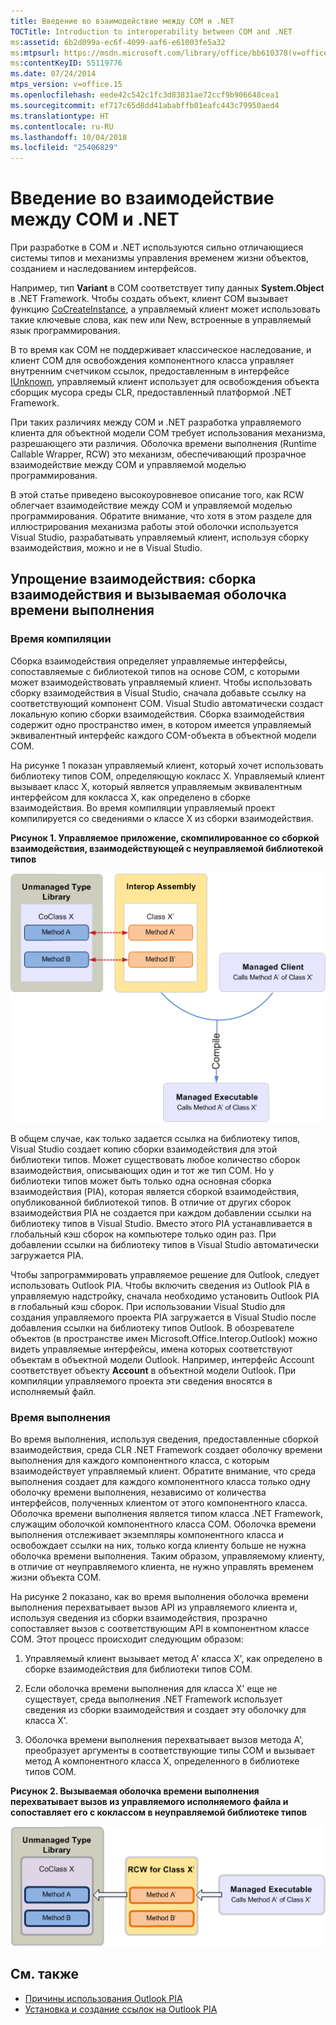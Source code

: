 ```yaml
---
title: Введение во взаимодействие между COM и .NET
TOCTitle: Introduction to interoperability between COM and .NET
ms:assetid: 6b2d099a-ec6f-4099-aaf6-e61003fe5a32
ms:mtpsurl: https://msdn.microsoft.com/library/office/bb610378(v=office.15)
ms:contentKeyID: 55119776
ms.date: 07/24/2014
mtps_version: v=office.15
ms.openlocfilehash: eede42c542c1fc3d83831ae72ccf9b906648cea1
ms.sourcegitcommit: ef717c65d8dd41ababffb01eafc443c79950aed4
ms.translationtype: HT
ms.contentlocale: ru-RU
ms.lasthandoff: 10/04/2018
ms.locfileid: "25406829"
---
```

# <a name="introduction-to-interoperability-between-com-and-net"></a>Введение во взаимодействие между COM и .NET

При разработке в COM и .NET используются сильно отличающиеся системы типов и механизмы управления временем жизни объектов, созданием и наследованием интерфейсов. 

Например, тип **Variant** в COM соответствует типу данных **System.Object** в .NET Framework. Чтобы создать объект, клиент COM вызывает функцию [CoCreateInstance](https://docs.microsoft.com/windows/desktop/api/combaseapi/nf-combaseapi-cocreateinstance), а управляемый клиент может использовать такие ключевые слова, как new или New, встроенные в управляемый язык программирования. 

В то время как COM не поддерживает классическое наследование, и клиент COM для освобождения компонентного класса управляет внутренним счетчиком ссылок, предоставленным в интерфейсе [IUnknown](https://docs.microsoft.com/windows/desktop/api/unknwn/nn-unknwn-iunknown), управляемый клиент использует для освобождения объекта сборщик мусора среды CLR, предоставленный платформой .NET Framework. 

При таких различиях между COM и .NET разработка управляемого клиента для объектной модели COM требует использования механизма, разрешающего эти различия. Оболочка времени выполнения (Runtime Callable Wrapper, RCW)  это механизм, обеспечивающий прозрачное взаимодействие между COM и управляемой моделью программирования.

В этой статье приведено высокоуровневое описание того, как RCW облегчает взаимодействие между COM и управляемой моделью программирования. Обратите внимание, что хотя в этом разделе для иллюстрирования механизма работы этой оболочки используется Visual Studio, разрабатывать управляемый клиент, используя сборку взаимодействия, можно и не в Visual Studio.

## <a name="facilitating-interoperability-the-interop-assembly-and-rcw"></a>Упрощение взаимодействия: сборка взаимодействия и вызываемая оболочка времени выполнения

### <a name="compile-time"></a>Время компиляции

Сборка взаимодействия определяет управляемые интерфейсы, сопоставляемые с библиотекой типов на основе COM, с которыми может взаимодействовать управляемый клиент. Чтобы использовать сборку взаимодействия в Visual Studio, сначала добавьте ссылку на соответствующий компонент COM. Visual Studio автоматически создаст локальную копию сборки взаимодействия. Сборка взаимодействия содержит одно пространство имен, в котором имеется управляемый эквивалентный интерфейс каждого COM-объекта в объектной модели COM. 

На рисунке 1 показан управляемый клиент, который хочет использовать библиотеку типов COM, определяющую кокласс X. Управляемый клиент вызывает класс X, который является управляемым эквивалентным интерфейсом для кокласса X, как определено в сборке взаимодействия. Во время компиляции управляемый проект компилируется со сведениями о классе X из сборки взаимодействия.

**Рисунок 1. Управляемое приложение, скомпилированное со сборкой взаимодействия, взаимодействующей с неуправляемой библиотекой типов**

![Управляемое приложение, скомпилированное со сборкой взаимодействия, взаимодействующей с неуправляемой библиотекой типов](media/pia-unmanaged-type-library.gif)
  
В общем случае, как только задается ссылка на библиотеку типов, Visual Studio создает копию сборки взаимодействия для этой библиотеки типов. Может существовать любое количество сборок взаимодействия, описывающих один и тот же тип COM. Но у библиотеки типов может быть только одна основная сборка взаимодействия (PIA), которая является сборкой взаимодействия, опубликованной библиотекой типов. В отличие от других сборок взаимодействия PIA не создается при каждом добавлении ссылки на библиотеку типов в Visual Studio. Вместо этого PIA устанавливается в глобальный кэш сборок на компьютере только один раз. При добавлении ссылки на библиотеку типов в Visual Studio автоматически загружается PIA.

Чтобы запрограммировать управляемое решение для Outlook, следует использовать Outlook PIA. Чтобы включить сведения из Outlook PIA в управляемую надстройку, сначала необходимо установить Outlook PIA в глобальный кэш сборок. При использовании Visual Studio для создания управляемого проекта PIA загружается в Visual Studio после добавления ссылки на библиотеку типов Outlook. В обозревателе объектов (в пространстве имен Microsoft.Office.Interop.Outlook) можно видеть управляемые интерфейсы, имена которых соответствуют объектам в объектной модели Outlook. Например, интерфейс Account соответствует объекту **Account** в объектной модели Outlook. При компиляции управляемого проекта эти сведения вносятся в исполняемый файл.

### <a name="run-time"></a>Время выполнения

Во время выполнения, используя сведения, предоставленные сборкой взаимодействия, среда CLR .NET Framework создает оболочку времени выполнения для каждого компонентного класса, с которым взаимодействует управляемый клиент. Обратите внимание, что среда выполнения создает для каждого компонентного класса только одну оболочку времени выполнения, независимо от количества интерфейсов, полученных клиентом от этого компонентного класса. Оболочка времени выполнения является типом класса .NET Framework, служащим оболочкой компонентного класса COM. Оболочка времени выполнения отслеживает экземпляры компонентного класса и освобождает ссылки на них, только когда клиенту больше не нужна оболочка времени выполнения. Таким образом, управляемому клиенту, в отличие от неуправляемого клиента, не нужно управлять временем жизни объекта COM.

На рисунке 2 показано, как во время выполнения оболочка времени выполнения перехватывает вызов API из управляемого клиента и, используя сведения из сборки взаимодействия, прозрачно сопоставляет вызов с соответствующим API в компонентном классе COM. Этот процесс происходит следующим образом:

1.  Управляемый клиент вызывает метод A' класса X', как определено в сборке взаимодействия для библиотеки типов COM.

2.  Если оболочка времени выполнения для класса X' еще не существует, среда выполнения .NET Framework использует сведения из сборки взаимодействия и создает эту оболочку для класса X'.

3.  Оболочка времени выполнения перехватывает вызов метода A', преобразует аргументы в соответствующие типы COM и вызывает метод A компонентного класса X, определенного в библиотеке типов COM.

**Рисунок 2. Вызываемая оболочка времени выполнения перехватывает вызов из управляемого исполняемого файла и сопоставляет его с коклассом в неуправляемой библиотеке типов**

![Вызываемая оболочка времени выполнения перехватывает вызов из управляемого исполняемого файла и сопоставляет его с коклассом в неуправляемой библиотеке типов](media/pia-unmanaged-type-library-2.gif)
  

## <a name="see-also"></a>См. также

- [Причины использования Outlook PIA](why-use-the-outlook-pia.md)
- [Установка и создание ссылок на Outlook PIA](installing-and-referencing-the-outlook-pia.md)

